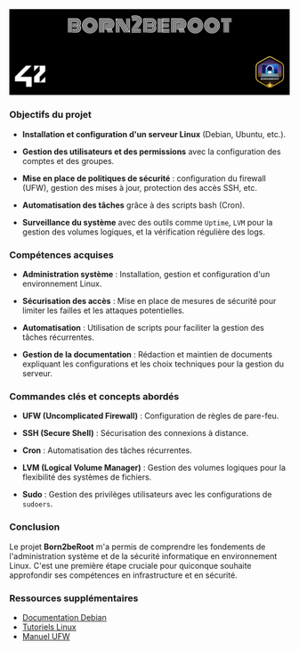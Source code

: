 <picture>
<img alt="Entete du depot born2beroot." src="https://github.com/Paype67210/Born2BeRoot_42_Mulhouse/blob/main/Tools/cover-born2beroot.png">
</picture>

### Objectifs du projet

- **Installation et configuration d'un serveur Linux** (Debian, Ubuntu, etc.).

- **Gestion des utilisateurs et des permissions** avec la configuration des comptes et des groupes.

- **Mise en place de politiques de sécurité** : configuration du firewall (UFW), gestion des mises à jour, protection des accès SSH, etc.

- **Automatisation des tâches** grâce à des scripts bash (Cron).

- **Surveillance du système** avec des outils comme `Uptime`, `LVM` pour la gestion des volumes logiques, et la vérification régulière des logs.

### Compétences acquises

- **Administration système** : Installation, gestion et configuration d'un environnement Linux.

- **Sécurisation des accès** : Mise en place de mesures de sécurité pour limiter les failles et les attaques potentielles.

- **Automatisation** : Utilisation de scripts pour faciliter la gestion des tâches récurrentes.

- **Gestion de la documentation** : Rédaction et maintien de documents expliquant les configurations et les choix techniques pour la gestion du serveur.

### Commandes clés et concepts abordés

- **UFW (Uncomplicated Firewall)** : Configuration de règles de pare-feu.

- **SSH (Secure Shell)** : Sécurisation des connexions à distance.

- **Cron** : Automatisation des tâches récurrentes.

- **LVM (Logical Volume Manager)** : Gestion des volumes logiques pour la flexibilité des systèmes de fichiers.

- **Sudo** : Gestion des privilèges utilisateurs avec les configurations de `sudoers`.

### Conclusion

Le projet **Born2beRoot** m'a permis de comprendre les fondements de l'administration système et de la sécurité informatique en environnement Linux. C'est une première étape cruciale pour quiconque souhaite approfondir ses compétences en infrastructure et en sécurité.

### Ressources supplémentaires

- [Documentation Debian](https://www.debian.org/doc/manuals/debian-handbook/)
- [Tutoriels Linux](https://linuxize.com/)
- [Manuel UFW](https://help.ubuntu.com/community/UFW)

